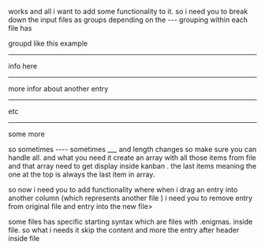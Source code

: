



works and all i want to add some functionality to it.
so i need you to break down the input files as groups depending on the --- grouping within each file has 

groupd like this example

----
 info here 

----

more infor about another entry

-------

etc
____
some more


so sometimes ---- sometimes ___ and length changes so make sure you can handle all. and what you need it create an array with all those items from file and that array need to get display inside kanban . the last items meaning the one at the top is always the last item in array. 

so now i need you to add functionality where when i drag an entry into another column (which represents another file ) i need you to remove entry from original file and entry into the new file>

some files has specific starting syntax which are files with .enigmas. inside file.
so what i needs it skip the content and more the entry after header inside file
